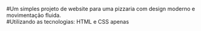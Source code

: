 #Um simples projeto de website para uma pizzaria com design moderno e movimentação fluida.<br>
#Utilizando as tecnologias: HTML e CSS apenas
